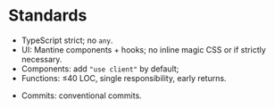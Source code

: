 # Standards
- TypeScript strict; no `any`.
- UI: Mantine components + hooks; no inline magic CSS or if strictly necessary.
- Components:  add `"use client"` by default;
- Functions: ≤40 LOC, single responsibility, early returns.
<!-- - Testing: vitest + @testing-library/react for components; emulator for Firestore. -->
- Commits: conventional commits.